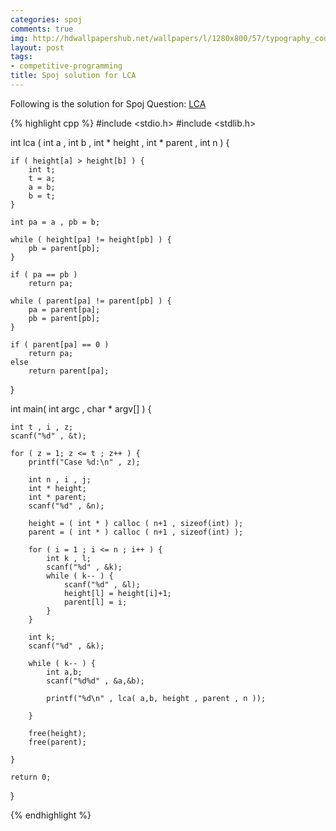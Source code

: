 ```yaml
---
categories: spoj
comments: true
img: http://hdwallpapershub.net/wallpapers/l/1280x800/57/typography_code_javascript_black_background_programmer_syntax_1280x800_56614.jpg
layout: post
tags:
- competitive-programming
title: Spoj solution for LCA
---
```


Following is the solution for Spoj Question: [LCA](http://www.spoj.com/problems/LCA/)

{% highlight cpp %}
#include <stdio.h>
#include <stdlib.h>

int lca ( int a , int b , int * height , int * parent , int n ) {

	if ( height[a] > height[b] ) {
		int t;
		t = a;
		a = b;
		b = t;
	}

	int pa = a , pb = b;

	while ( height[pa] != height[pb] ) {
		pb = parent[pb];
	}

	if ( pa == pb )
		return pa;

	while ( parent[pa] != parent[pb] ) {
		pa = parent[pa];
		pb = parent[pb];
	}

	if ( parent[pa] == 0 )
		return pa;
	else
		return parent[pa];
}

int main( int argc , char * argv[] ) {

	int t , i , z;
	scanf("%d" , &t);

	for ( z = 1; z <= t ; z++ ) {
		printf("Case %d:\n" , z);

		int n , i , j;
		int * height;
		int * parent;
		scanf("%d" , &n);

		height = ( int * ) calloc ( n+1 , sizeof(int) );
		parent = ( int * ) calloc ( n+1 , sizeof(int) );

		for ( i = 1 ; i <= n ; i++ ) {
			int k , l;
			scanf("%d" , &k);
			while ( k-- ) {
				scanf("%d" , &l);
				height[l] = height[i]+1;
				parent[l] = i;
			}
		}

		int k;
		scanf("%d" , &k);

		while ( k-- ) {
			int a,b;
			scanf("%d%d" , &a,&b);

			printf("%d\n" , lca( a,b, height , parent , n ));

		}

		free(height);
		free(parent);

	}

	return 0;
}

{% endhighlight %}